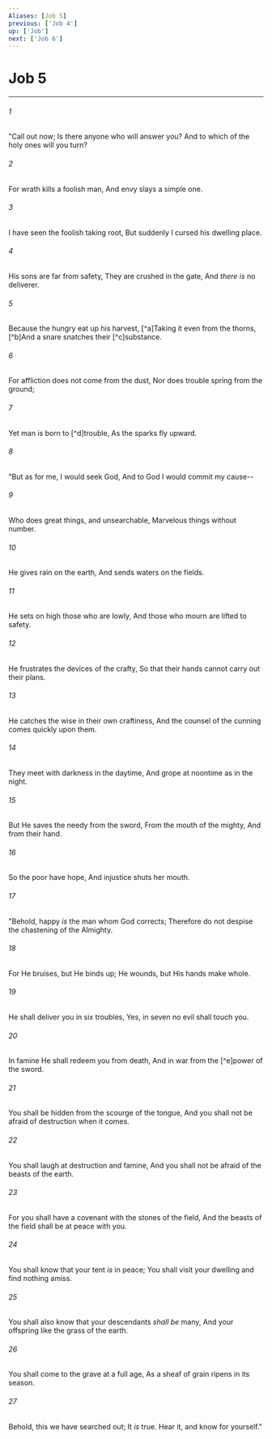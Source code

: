 ```yaml
---
Aliases: [Job 5]
previous: ['Job 4']
up: ['Job']
next: ['Job 6']
---
```

# Job 5

***


###### 1 
"Call out now; Is there anyone who will answer you? And to which of the holy ones will you turn? 

###### 2 
For wrath kills a foolish man, And envy slays a simple one. 

###### 3 
I have seen the foolish taking root, But suddenly I cursed his dwelling place. 

###### 4 
His sons are far from safety, They are crushed in the gate, And _there is_ no deliverer. 

###### 5 
Because the hungry eat up his harvest, [^a]Taking it even from the thorns, [^b]And a snare snatches their [^c]substance. 

###### 6 
For affliction does not come from the dust, Nor does trouble spring from the ground; 

###### 7 
Yet man is born to [^d]trouble, As the sparks fly upward. 

###### 8 
"But as for me, I would seek God, And to God I would commit my cause-- 

###### 9 
Who does great things, and unsearchable, Marvelous things without number. 

###### 10 
He gives rain on the earth, And sends waters on the fields. 

###### 11 
He sets on high those who are lowly, And those who mourn are lifted to safety. 

###### 12 
He frustrates the devices of the crafty, So that their hands cannot carry out their plans. 

###### 13 
He catches the wise in their own craftiness, And the counsel of the cunning comes quickly upon them. 

###### 14 
They meet with darkness in the daytime, And grope at noontime as in the night. 

###### 15 
But He saves the needy from the sword, From the mouth of the mighty, And from their hand. 

###### 16 
So the poor have hope, And injustice shuts her mouth. 

###### 17 
"Behold, happy _is_ the man whom God corrects; Therefore do not despise the chastening of the Almighty. 

###### 18 
For He bruises, but He binds up; He wounds, but His hands make whole. 

###### 19 
He shall deliver you in six troubles, Yes, in seven no evil shall touch you. 

###### 20 
In famine He shall redeem you from death, And in war from the [^e]power of the sword. 

###### 21 
You shall be hidden from the scourge of the tongue, And you shall not be afraid of destruction when it comes. 

###### 22 
You shall laugh at destruction and famine, And you shall not be afraid of the beasts of the earth. 

###### 23 
For you shall have a covenant with the stones of the field, And the beasts of the field shall be at peace with you. 

###### 24 
You shall know that your tent _is_ in peace; You shall visit your dwelling and find nothing amiss. 

###### 25 
You shall also know that your descendants _shall be_ many, And your offspring like the grass of the earth. 

###### 26 
You shall come to the grave at a full age, As a sheaf of grain ripens in its season. 

###### 27 
Behold, this we have searched out; It _is_ true. Hear it, and know for yourself."
